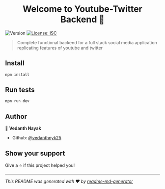 <h1 align="center">Welcome to  Youtube-Twitter Backend 👋</h1>
<p>
  <img alt="Version" src="https://img.shields.io/badge/version-1.0.0-blue.svg?cacheSeconds=2592000" />
  <a href="#" target="_blank">
    <img alt="License: ISC" src="https://img.shields.io/badge/License-ISC-yellow.svg" />
  </a>
</p>

> Complete functional backend for a full stack social media application replicating features of youtube and twitter

## Install

```sh
npm install
```

## Run tests

```sh
npm run dev
```

## Author

👤 **Vedanth Nayak**

* Github: [@vedanthnyk25](https://github.com/vedanthnyk25)

## Show your support

Give a ⭐️ if this project helped you!

***
_This README was generated with ❤️ by [readme-md-generator](https://github.com/kefranabg/readme-md-generator)_